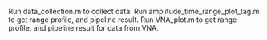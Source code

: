 Run data_collection.m to collect data.
Run amplitude_time_range_plot_tag.m to get range profile, and pipeline result.
Run VNA_plot.m to get range profile, and pipeline result for data from VNA.
